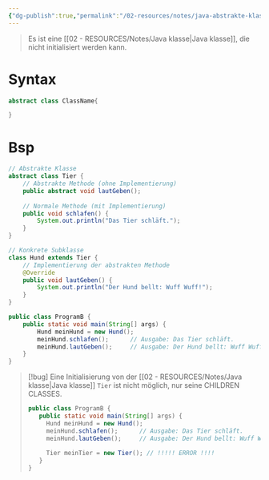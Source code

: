 ```yaml
---
{"dg-publish":true,"permalink":"/02-resources/notes/java-abstrakte-klasse/","tags":["code/java","code/OOP/vererbung"],"noteIcon":"","updated":"2025-07-12T13:31:41.301+02:00"}
---
```


>Es ist eine [[02 - RESOURCES/Notes/Java klasse\|Java klasse]], die nicht initialisiert werden kann.

# Syntax
```java
abstract class ClassName{

}
```

# Bsp
```java
// Abstrakte Klasse
abstract class Tier {
    // Abstrakte Methode (ohne Implementierung)
    public abstract void lautGeben();
    
    // Normale Methode (mit Implementierung)
    public void schlafen() {
        System.out.println("Das Tier schläft.");
    }
}

// Konkrete Subklasse
class Hund extends Tier {
    // Implementierung der abstrakten Methode
    @Override
    public void lautGeben() {
        System.out.println("Der Hund bellt: Wuff Wuff!");
    }
}

public class ProgramB {
    public static void main(String[] args) {
        Hund meinHund = new Hund();
        meinHund.schlafen();      // Ausgabe: Das Tier schläft.
        meinHund.lautGeben();     // Ausgabe: Der Hund bellt: Wuff Wuff!
    }
}
```

>[!bug] 
>Eine Initialisierung von der [[02 - RESOURCES/Notes/Java klasse\|Java klasse]] `Tier` ist nicht möglich, nur seine CHILDREN CLASSES.
>```java
>public class ProgramB {
>    public static void main(String[] args) {
>      Hund meinHund = new Hund();
>      meinHund.schlafen();      // Ausgabe: Das Tier schläft.
>      meinHund.lautGeben();     // Ausgabe: Der Hund bellt: Wuff Wuff!
>        
>      Tier meinTier = new Tier(); // !!!!! ERROR !!!!   
>    }
>}
>``` 
